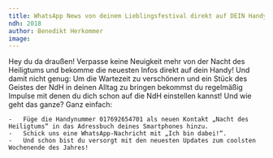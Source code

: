 ```yaml
---
title: WhatsApp News von deinem Lieblingsfestival direkt auf DEIN Handy
ndh: 2018
author: Benedikt Herkommer
image: 
---
```

Hey du da draußen! Verpasse keine Neuigkeit mehr von der Nacht des Heiligtums und bekomme die neuesten Infos direkt auf dein Handy!
Und damit nicht genug: Um die Wartezeit zu verschönern und ein Stück des Geistes der NdH in deinen Alltag zu bringen bekommst du regelmäßig Impulse mit denen du dich schon auf die NdH einstellen kannst!
Und wie geht das ganze? Ganz einfach: 


	-	Füge die Handynummer 017692654701 als neuen Kontakt „Nacht des Heiligtums“ in das Adressbuch deines Smartphones hinzu.
	-	Schick uns eine WhatsApp-Nachricht mit „Ich bin dabei!“. 
	-	Und schon bist du versorgt mit den neuesten Updates zum coolsten Wochenende des Jahres!
